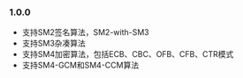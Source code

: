 
### 1.0.0

- 支持SM2签名算法，SM2-with-SM3
- 支持SM3杂凑算法
- 支持SM4加密算法，包括ECB、CBC、OFB、CFB、CTR模式
- 支持SM4-GCM和SM4-CCM算法
